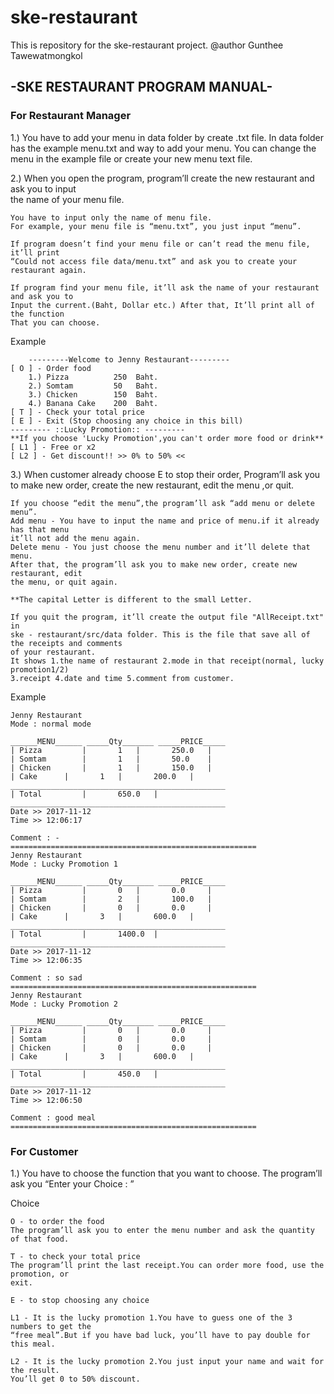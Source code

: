# ske-restaurant 
This is repository for the ske-restaurant project.
@author Gunthee Tawewatmongkol


## -SKE RESTAURANT PROGRAM MANUAL-


### For Restaurant Manager

1.) You have to add your menu in data folder by create .txt file.
    In data folder has the example menu.txt and way to add your menu.
    You can change the menu in the example file or create your new menu text file. 

2.) When you open the program, program’ll create the new restaurant and ask you to input    
    the name of your menu file.

    You have to input only the name of menu file.
    For example, your menu file is “menu.txt”, you just input “menu”.

    If program doesn’t find your menu file or can’t read the menu file, it’ll print
    “Could not access file data/menu.txt” and ask you to create your restaurant again.

    If program find your menu file, it’ll ask the name of your restaurant and ask you to
    Input the current.(Baht, Dollar etc.) After that, It’ll print all of the function
    That you can choose.

Example

    	---------Welcome to Jenny Restaurant---------
	[ O ] - Order food
		1.) Pizza          250	Baht.
		2.) Somtam         50	Baht.
		3.) Chicken        150	Baht.
		4.) Banana Cake    200	Baht.
	[ T ] - Check your total price
	[ E ] - Exit (Stop choosing any choice in this bill)
	--------- ::Lucky Promotion:: ---------
	**If you choose 'Lucky Promotion',you can't order more food or drink**
	[ L1 ] - Free or x2
	[ L2 ] - Get discount!! >> 0% to 50% <<  

3.) When customer already choose E to stop their order, Program’ll ask you to make new 
    order, create the new restaurant, edit the menu ,or quit.
    
    If you choose “edit the menu”,the program’ll ask “add menu or delete menu”.
    Add menu - You have to input the name and price of menu.if it already has that menu
    it’ll not add the menu again.
    Delete menu - You just choose the menu number and it’ll delete that menu.
    After that, the program’ll ask you to make new order, create new restaurant, edit
    the menu, or quit again.

    **The capital Letter is different to the small Letter.

    If you quit the program, it’ll create the output file "AllReceipt.txt" in 
    ske - restaurant/src/data folder. This is the file that save all of the receipts and comments
    of your restaurant.
    It shows 1.the name of restaurant 2.mode in that receipt(normal, lucky promotion1/2)
    3.receipt 4.date and time 5.comment from customer.

Example

	Jenny Restaurant
	Mode : normal mode

	______MENU______ _____Qty_______ _____PRICE_____
	| Pizza     	|       1	|       250.0  	|
	| Somtam     	|       1	|       50.0  	|
	| Chicken     	|       1	|       150.0  	|
	| Cake     	|       1	|       200.0  	|
	________________________________________________
	| Total			|		650.0	|
	________________________________________________
	Date >> 2017-11-12
	Time >> 12:06:17

	Comment : -
	=======================================================
	Jenny Restaurant
	Mode : Lucky Promotion 1

	______MENU______ _____Qty_______ _____PRICE_____
	| Pizza     	|       0	|       0.0  	|
	| Somtam     	|       2	|       100.0  	|
	| Chicken     	|       0	|       0.0  	|
	| Cake     	|       3	|       600.0  	|
	________________________________________________
	| Total			|		1400.0	|
	________________________________________________
	Date >> 2017-11-12
	Time >> 12:06:35

	Comment : so sad
	=======================================================
	Jenny Restaurant
	Mode : Lucky Promotion 2

	______MENU______ _____Qty_______ _____PRICE_____
	| Pizza     	|       0	|       0.0  	|
	| Somtam     	|       0	|       0.0  	|
	| Chicken     	|       0	|       0.0  	|
	| Cake     	|       3	|       600.0  	|
	________________________________________________
	| Total			|		450.0	|
	________________________________________________
	Date >> 2017-11-12
	Time >> 12:06:50

	Comment : good meal
	=======================================================



### For Customer

1.) You have to choose the function that you want to choose.
    The program’ll ask you “Enter your Choice : ”

Choice

    O - to order the food
    The program’ll ask you to enter the menu number and ask the quantity of that food.

    T - to check your total price
    The program’ll print the last receipt.You can order more food, use the promotion, or     
    exit.

    E - to stop choosing any choice

    L1 - It is the lucky promotion 1.You have to guess one of the 3 numbers to get the 
    “free meal”.But if you have bad luck, you’ll have to pay double for this meal.

    L2 - It is the lucky promotion 2.You just input your name and wait for the result.
    You’ll get 0 to 50% discount.


